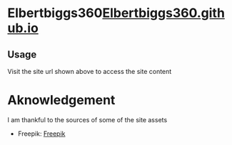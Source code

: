 # Elbertbiggs360[Elbertbiggs360.github.io](http://elbertbiggs360.github.io)

## Usage

Visit the site url shown above to access the site content

# Aknowledgement

I am thankful to the sources of some of the site assets
- Freepik: <a href='http://www.freepik.com/free-vector/large-round-icons-pack_745440.htm'>Freepik</a>
